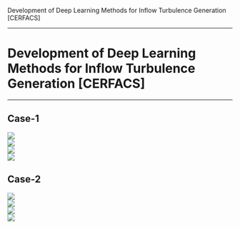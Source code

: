 Development of Deep Learning Methods for Inflow Turbulence Generation \[CERFACS\]

* * *

Development of Deep Learning Methods for Inflow Turbulence Generation \[CERFACS\]
=================================================================================

* * *

  

Case-1
------

  
![](./Case1/GIF_ch0_compare.gif)  
![](./Case1/GIF_ch1_compare.gif)  
![](./Case1/GIF_ch2_compare.gif)  
![](./Case1/GIF_ch3_compare.gif)  
  

Case-2
------

  
![](./Case2/GIF_ch0_compare.gif)  
![](./Case2/GIF_ch1_compare.gif)  
![](./Case2/GIF_ch2_compare.gif)  
![](./Case2/GIF_ch3_compare.gif)
